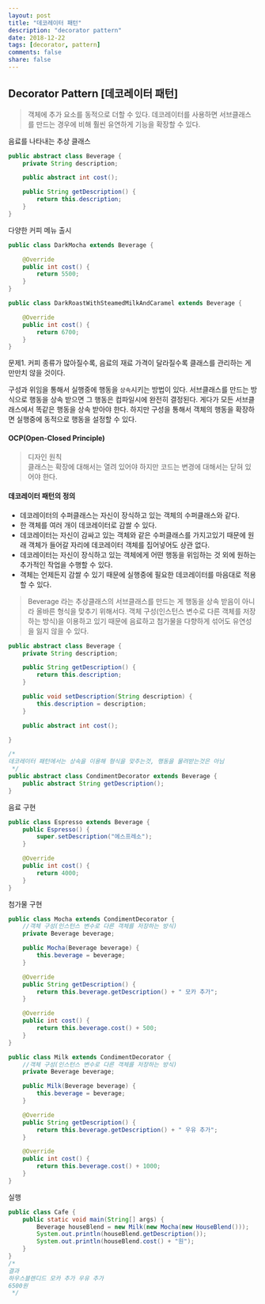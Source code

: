 ```yaml
---
layout: post
title: "데코레이터 패턴"
description: "decorator pattern"
date: 2018-12-22
tags: [decorator, pattern]
comments: false
share: false
---
```

## Decorator Pattern [데코레이터 패턴]
>객체에 추가 요소를 동적으로 더할 수 있다. 데코레이터를 사용하면 서브클래스를 만드는 경우에 비해 훨씬 유연하게 기능을 확장할 수 있다.   

음료를 나타내는 추상 클래스
```java
public abstract class Beverage {
    private String description;

    public abstract int cost();

    public String getDescription() {
        return this.description;
    }
}
```
다양한 커피 메뉴 출시
```java
public class DarkMocha extends Beverage {

    @Override
    public int cost() {
        return 5500;
    }
}

public class DarkRoastWithSteamedMilkAndCaramel extends Beverage {

    @Override
    public int cost() {
        return 6700;
    }
}
```
문제1. 커피 종류가 많아질수록, 음료의 재료 가격이 달라질수록 클래스를 관리하는 게 만만치 않을 것이다.

구성과 위임을 통해서 실행중에 행동을 ```상속```시키는 방법이 있다.
서브클래스를 만드는 방식으로 행동을 상속 받으면 그 행동은 컴파일시에 완전히 결정된다. 게다가 모든 서브클래스에서 똑같은 행동을 상속 받아야 한다. 하지만 구성을 통해서 객체의 행동을 확장하면 실행중에 동적으로 행동을 설정할 수 있다.


#### OCP(Open-Closed Principle)         
>디자인 원칙     
클래스는 확장에 대해서는 열려 있어야 하지만 코드는 변경에 대해서는 닫혀 있어야 한다.        

#### 데코레이터 패턴의 정의

* 데코레이터의 수퍼클래스는 자신이 장식하고 있는 객체의 수퍼클래스와 같다.
* 한 객체를 여러 개이 데코레이터로 감쌀 수 있다.
* 데코레이터는 자신이 감싸고 있는 객체와 같은 수퍼클래스를 가지고있기 때문에 원래 객체가 들어갈 자리에 데코레이터 객체를 집어넣어도 상관 없다.        
* 데코레이터는 자신이 장식하고 있는 객체에게 어떤 행동을 위임하는 것 외에 원하는 추가적인 작업을 수행할 수 있다.
* 객체는 언제든지 감쌀 수 있기 때문에 실행중에 필요한 데코레이터를 마음대로 적용할 수 있다.


>Beverage 라는 추상클래스의 서브클래스를 만드는 게 행동을 상속 받음이 아니라 올바른 형식을 맞추기 위해서다.
객체 구성(인스턴스 변수로 다른 객체를 저장하는 방식)을 이용하고 있기 때문에 음료하고 첨가물을 다향하게 섞어도 유연성을 잃지 않을 수 있다.

```java
public abstract class Beverage {
    private String description;

    public String getDescription() {
        return this.description;
    }

    public void setDescription(String description) {
        this.description = description;
    }

    public abstract int cost();

}
```
```java
/*
데코레이터 패턴에서는 상속을 이용해 형식을 맞추는것, 행동을 물려받는것은 아님
 */
public abstract class CondimentDecorator extends Beverage {
    public abstract String getDescription();
}
```
음료 구현
```java
public class Espresso extends Beverage {
    public Espresso() {
        super.setDescription("에스프레소");
    }

    @Override
    public int cost() {
        return 4000;
    }
}
```
첨가물 구현
```java
public class Mocha extends CondimentDecorator {
    //객체 구성(인스턴스 변수로 다른 객체를 저장하는 방식)
    private Beverage beverage;

    public Mocha(Beverage beverage) {
        this.beverage = beverage;
    }

    @Override
    public String getDescription() {
        return this.beverage.getDescription() + " 모카 추가";
    }

    @Override
    public int cost() {
        return this.beverage.cost() + 500;
    }
}

public class Milk extends CondimentDecorator {
    //객체 구성(인스턴스 변수로 다른 객체를 저장하는 방식)
    private Beverage beverage;

    public Milk(Beverage beverage) {
        this.beverage = beverage;
    }

    @Override
    public String getDescription() {
        return this.beverage.getDescription() + " 우유 추가";
    }

    @Override
    public int cost() {
        return this.beverage.cost() + 1000;
    }
}
```
실행
```java
public class Cafe {
    public static void main(String[] args) {
        Beverage houseBlend = new Milk(new Mocha(new HouseBlend()));
        System.out.println(houseBlend.getDescription());
        System.out.println(houseBlend.cost() + "원");
    }
}
/*
결과
하우스블렌디드 모카 추가 우유 추가
6500원
 */
```